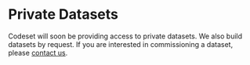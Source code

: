 # Private Datasets

Codeset will soon be providing access to private datasets. We also build datasets by request. If you are interested in commissioning a dataset, please [contact us](https://codeset.ai/contact).
